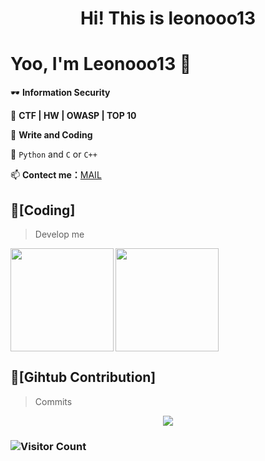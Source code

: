 <h1 align='center'> Hi! This is leonooo13</h1>
<h1> Yoo, I'm Leonooo13 👋</h1>

🕶️ **Information Security**

🌱 **CTF | HW | OWASP | TOP 10**

🤔  **Write and Coding** 

🔭 ``Python`` and ``C`` or ``C++``

📫 **Contect me：**<a href= "mailto:lidefree@qq.com">MAIL</a>
## 🌠[Coding]
> Develop me
<div>
    <img height="165" align="left" src="https://github-readme-stats.vercel.app/api?username=leonooo13&theme=calm&show_icons=true" />
    <img height="165" src="https://github-readme-stats.vercel.app/api/top-langs/?username=leonooo13&hide=html,css,Jupyter+Notebook,ruby,javascript&theme=calm&langs_count=6&layout=compact" />
</div>

## 🤖[Gihtub Contribution]
> Commits
<div align="center"><img src="https://cdn.jsdelivr.net/gh/leonooo13/leonooo13/assets/github-contribution-grid-snake.svg" /></div>

<h3 align='left'>

![Visitor Count](https://profile-counter.glitch.me/leonooo13/count.svg)

</h3>
